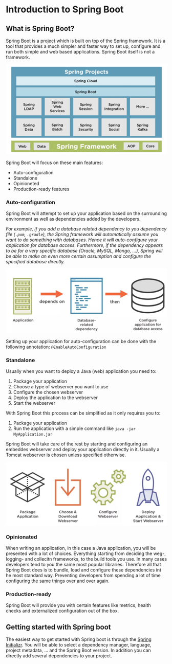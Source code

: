 # Introduction to Spring Boot

## What is Spring Boot?

Spring Boot is a project which is built on top of the Spring framework. It is a tool that provides a much simpler and faster way to set up, configure and run both simple and web based applications. Spring Boot itself is not a framework.

![Spring Ecosystem](https://github.com/tvanwinckel/intro-spring-web/blob/main/images/SpringBootEcosystem.png?raw=true "Spring Ecosystem")

Spring Boot will focus on these main features:

* Auto-configuration
* Standalone
* Opinioneted
* Production-ready features

### Auto-configuration

Spring Boot will attempt to set up your application based on the surrounding environment as well as dependencies added by the developers.

*For example, if you add a database related dependency to you dependency file (`.pom`, `.gradle`), the Spring framework will automatically assume you want to do something with databases. Hence it will auto-configure your application for database access.
Furthermore, if the dependency appears to be for a very specific database (Oracle, MySQL, Mongo, ...), Spring will be able to make an even more certain assumption and configure the specified database directly.*

![Spring Auto-Config](https://github.com/tvanwinckel/intro-spring-web/blob/main/images/SpringBootAutoConfig.png?raw=true "Spring Auto-Config")

Setting up your application for auto-configuration can be done with the following annotation: `@EnableAutoConfiguration`

### Standalone

Usually when you want to deploy a Java (web) application you need to:

1. Package your application
2. Choose a type of webserver you want to use
3. Configure the chosen webserver
4. Deploy the application to the webserver
5. Start the webserver

With Spring Boot this process can be simplified as it only requires you to:

1. Package your application
2. Run the application with a simple command like `java -jar MyApplication.jar`

Spring Boot will take care of the rest by starting and configuring an embeddes webserver and deploy your application directly in it. Usually a Tomcat webserver is chosen unless specified otherwise.

![Spring Standalone](https://github.com/tvanwinckel/intro-spring-web/blob/main/images/SpringBootStandalone.png?raw=true "Spring Standalone")

### Opinionated

When writing an application, in this case a Java application, you will be presented with a lot of choices. Everything starting from deciding the weg-, logging- and collecitn frameworks, to the build tools you use. In many cases developers tend to you the same most popular libraries.
Therefore all that Spring Boot does is to bundle, load and configure these dependencies int he most standard way. Preventing developers from spending a lot of time configuring the same things over and over again.

### Production-ready

Spring Boot will provide you with certain features like metrics, health checks and externalized configuration out of the box.

## Getting started with Spring boot

The easiest way to get started with Spring boot is through the [Spring Initializr](https://start.spring.io/). You will be able to select a dependency manager, language, project metadata, ... and the Spring Boot version. In addition you can directly add several dependencies to your project.
